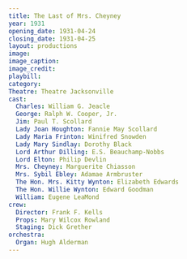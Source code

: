 ```yaml
---
title: The Last of Mrs. Cheyney
year: 1931
opening_date: 1931-04-24
closing_date: 1931-04-25
layout: productions
image:
image_caption:
image_credit:
playbill: 
category: 
Theatre: Theatre Jacksonville
cast:
  Charles: William G. Jeacle
  George: Ralph W. Cooper, Jr.
  Jim: Paul T. Scollard
  Lady Joan Houghton: Fannie May Scollard
  Lady Maria Frinton: Winifred Snowden
  Lady Mary Sindlay: Dorothy Black
  Lord Arthur Dilling: E.S. Beauchamp-Nobbs
  Lord Elton: Philip Devlin
  Mrs. Cheyney: Marguerite Chiasson
  Mrs. Sybil Ebley: Adamae Armbruster
  The Hon. Mrs. Kitty Wynton: Elizabeth Edwards
  The Hon. Willie Wynton: Edward Goodman
  William: Eugene LeaMond
crew:
  Director: Frank F. Kells
  Props: Mary Wilcox Rowland
  Staging: Dick Grether
orchestra: 
  Organ: Hugh Alderman
---
```

